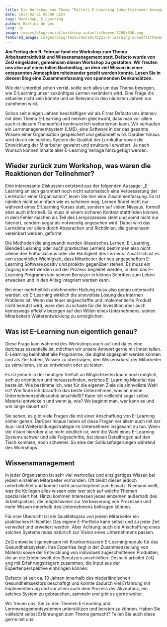 ```yaml
---
title: Ein Workshop zum Thema “Mittels E-Learning Zukunftsthemen bewegen”
date: 2017-02-21 08:00 CEST
tags: Workshop, E-Learning
author: Martina de Vos
lang: de
image: images/blog/social/workshop-zukunftsthemen-1200x630.png
featured_image: images/blog/featured/20170221-e-learning-zukunftsthemen.jpg
---
```


__Am Freitag den 9. Februar fand ein Workshop zum Thema Arbeitsattraktivität und Wissensmanagement statt. Defacto wurde von ZeQ eingeladen, gemeinsam diesen Workshop zu gestalten. Wir freuten uns also auf einen tollen Nachmittag, an dem viel Wissen in einer entspannten Atmosphäre miteinander geteilt werden konnte. Lesen Sie in diesem Blog eine Zusammenfassung von spannenden Denkansätzen.__

Wie der Untertitel schon verrät, sollte sich alles um das Thema bewegen, wie E-Learning unser zukünftiges Lernen verändern wird. Eine Frage die aktueller nicht sein könnte und an Relevanz in den nächsten Jahren nur zunehmen wird.

Schon seit einigen Jahren beschäftigen wir als Firma Defacto uns intensiv mit dem Thema E-Learning und merken gleichwohl, dass man vor allem auch in diesem Themenfeld kontinuierlich weiterlernen kann. Wir verkaufen ein Lernmanagementsystem (LMS), eine Software in der das gesamte Wissen einer Organisation gespeichert und gebündelt wird. Darüber hinaus wird durch ein solches System die Qualität der Lernkultur sowie die Entwicklung der Mitarbeiter gewahrt und strukturell erweitert. Je nach Wunsch können Inhalte aller E-Learning Verlage hinzugefügt werden.

## Wieder zurück zum Workshop, was waren die Reaktionen der Teilnehmer?

Eine interessante Diskussion entstand aus der folgenden Aussage: „E-Learning an sich garantiert noch nicht automatisch eine Verbesserung der Lernkultur einer Organisation“, lesen Sie hier eine Zusammenfassung. Es ist nämlich nicht so einfach wie es scheinen mag. Lernen findet nicht nur während eines E-Learning Kurses statt, sondern auf vielen Niveaus, formell aber auch informell. Es muss in einem sicheren Kontext stattfinden können, in dem Fehler machen als Teil des Lernprozesses steht und somit nicht nur toleriert, sondern sogar als notwendig angesehen wird. Dabei wird das Lernklima vor allem durch Absprachen und Richtlinien, die gemeinsam vereinbart werden, geformt.

Die Methoden die angewandt werden (klassisches Lernen, E-Learning, Blended Learning oder auch praktisches Lernen) bestimmen also nicht alleine den Enthusiasmus oder die Häufigkeit des Lernens. Zusätzlich ist es von essentieller Wichtigkeit, dass Mitarbeiter der neu angeschafften E-Learning Software positiv und proaktiv gegenüber stehen. Es muss ein Zugang kreiert werden und der Prozess begleitet werden, in dem das E-Learning Programm von seinem Benutzer in kleinen Schritten zum Leben erwecken und in den Alltag integriert werden kann.

Bei einer mehrheitlich ablehnenden Haltung muss also genau untersucht werden, ob E-Learning wirklich die sinnvollste Lösung des internen Problems ist. Wenn das teuer angeschaffte und implementierte Produkt nicht benutzt wird, wäre dies zu schade für die Investition aber auch keineswegs effektiv bezogen auf den Willen eines Unternehmens, seinen Mitarbeitern Weiterentwicklung zu ermöglichen.

## Was ist E-Learning nun eigentlich genau?

Diese Frage kam während des Workshops auch auf und da es eine durchaus essentielle ist, möchten wir unsere Antwort gerne mit Ihnen teilen. E-Learning beinhaltet alle Programme, die digital abgespielt werden können und als Ziel haben, Wissen zu übertragen, den Wissensdurst der Mitarbeiter zu stimulieren, sie zu entwickeln oder zu testen.

Es ist jedoch in der heutigen Vielfalt an Möglichkeiten kaum noch möglich, sich zu orientieren und herauszufinden, welches E-Learning Material das beste ist. Wie bestimme ich, was für die eigenen Ziele die sinnvollste Wahl ist? Wie finde ich daraufhin das beste Unternehmen, was an meine Unternehmensphilosophie anschließt? Kann ich vielleicht sogar selbst Material entwickeln und wenn ja, wie? Wo beginnt man, wer kann es und wie lange dauert es?

Sie sehen, es gibt viele Fragen die mit einer Anschaffung von E-Learning einher gehen. Darüber hinaus haben all diese Fragen vor allem auch mit der Aus- und Weiterbildungsstrategie im Unternehmen insgesamt zu tun. Wenn die Vision hierüber also nicht deutlich ist, wird die Wahl eines E-Learning Systems schwer und alle Folgeschritte, bei denen Detailfragen auf den Tisch kommen, noch schwerer. So eine der Schlussfolgerungen während des Workshops.

## Wissensmanagement

In jeder Organisation ist sehr viel wertvolles und einzigartiges Wissen bei jedem einzelnen Mitarbeiter vorhanden. Oft bleibt dieses jedoch unterbelichtet und kommt nicht ausschöpfend zum Einsatz. Niemand weiß, was die Kollegen alles wissen oder wer sich auf welche Themen spezialisiert hat. Hinzu kommen Interessen jedes einzelnen außerhalb des Arbeitsplatzes, die möglichweise zur Verbesserung von Prozessen und mehr Wissen innerhalb des Unternehmens beitragen können.

Für eine Übersicht ist ein Qualitätspass von jedem Mitarbeiter ein praktisches Hilfsmittel. Das eigene E-Portfolio kann selbst und zu jeder Zeit verwaltet und erweitert werden. Aber Achtung: auch die Anschaffung eines solchen Systems muss natürlich zur Vision eines Unternehmens passen.

ZeQ entwickelt gemeinsam mit Krankenhäusern E-Learningmodule für das Gesundheitssystem. Ihre Expertise liegt in der Zusammenstellung von Material sowie der Entwicklung von individuell zugeschnittenen Produkten, die an die Erlebniswelt des Benutzers anschließen. Deshalb arbeitet ZeQ eng mit Erfahrungsträgern zusammen, die Input aus der Expertenperspektive einbringen können.

Defacto ist seit ca. 10 Jahren innerhalb des niederländischen Gesundheitssektors beschäftigt und konnte dadurch viel Erfahrung mit Implementierung und vor allem auch dem Prozess der Akzeptanz, ein solches System zu gebrauchen, sammeln und gibt es gerne weiter.

Wir freuen uns, Sie zu den Themen E-Learning und Lernmanagementsystemen unterstützen und beraten zu können. Haben Sie vielleicht selbst Erfahrungen zum Thema gemacht? Teilen Sie auch diese gerne mit uns!

